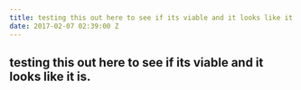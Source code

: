 ```yaml
---
title: testing this out here to see if its viable and it looks like it is.
date: 2017-02-07 02:39:00 Z
---
```


## testing this out here to see if its viable and it looks like it is.